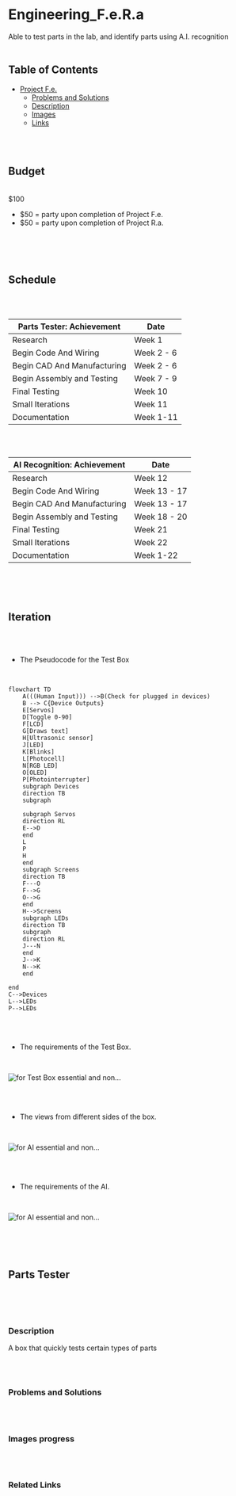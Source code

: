 # Engineering_F.e.R.a

Able to test parts in the lab, and identify parts using A.I. recognition
<br>
<br>

## Table of Contents
* [Project F.e.](#parts-tester)
   * [Problems and Solutions](#problems-and-solutions)
   * [Description](#description)
   * [Images](#images-progress)
   * [Links](#related-links)


<br>
<br>

## Budget

<br>
$100

   * $50 = party upon completion of Project F.e.
   * $50 = party upon completion of Project R.a.
<br>
<br>
<br>


## Schedule
<br>
<br>

Parts Tester: Achievement   |   Date  |
------------- |-------- |
Research | Week 1 |
Begin Code And Wiring | Week 2 - 6 |
Begin CAD And Manufacturing | Week 2 - 6 |
Begin Assembly and Testing | Week 7 - 9 |
Final Testing | Week 10 |
Small Iterations | Week 11 |
Documentation | Week 1-11 |

<br>
<br>

AI Recognition: Achievement   |   Date  |
------------- |-------- |
Research | Week 12 |
Begin Code And Wiring | Week 13 - 17 |
Begin CAD And Manufacturing | Week 13 - 17 |
Begin Assembly and Testing | Week 18 - 20 |
Final Testing | Week 21 |
Small Iterations | Week 22 |
Documentation | Week 1-22 |



<br>
<br>
<br>

## Iteration

<br>
<br>

   * The Pseudocode for the Test Box
<br>

```mermaid
flowchart TD
    A(((Human Input))) -->B(Check for plugged in devices)
    B --> C{Device Outputs}
    E[Servos]
    D[Toggle 0-90]
    F[LCD]
    G[Draws text]
    H[Ultrasonic sensor]
    J[LED]
    K[Blinks]
    L[Photocell]
    N[RGB LED] 
    O[OLED]
    P[Photointerrupter]
    subgraph Devices
    direction TB
    subgraph  
    
    subgraph Servos
    direction RL
    E-->D
    end
    L
    P
    H
    end
    subgraph Screens
    direction TB
    F---O
    F-->G
    O-->G
    end
    H-->Screens
    subgraph LEDs
    direction TB
    subgraph  
    direction RL
    J---N
    end
    J-->K
    N-->K
    end

end
C-->Devices
L-->LEDs
P-->LEDs
```

<br>
<br>

   * The requirements of the Test Box.
<br>

![for Test Box essential and non...](Images/Essential%20and%20Nonessential%20for%20Capstone%20[Test%20Box].jpg)

<br>
<br>

   * The views from different sides of the box. 
<br>

![for AI essential and non...](Images/Views%20and%20parts%20of%20the%20Project.jpg)

<br>
<br>

   * The requirements of the AI.
<br>

![for AI essential and non...](Images/Essential%20and%20Nonessential%20for%20Capstone%20[AI].jpg)

<br>
<br>
<br>

## Parts Tester

<br>
<br>
<br>

### Description
A box that quickly tests certain types of parts

<br>
<br>

### Problems and Solutions


<br>
<br>

### Images progress


<br>
<br>

### Related Links


<br>
<br>


